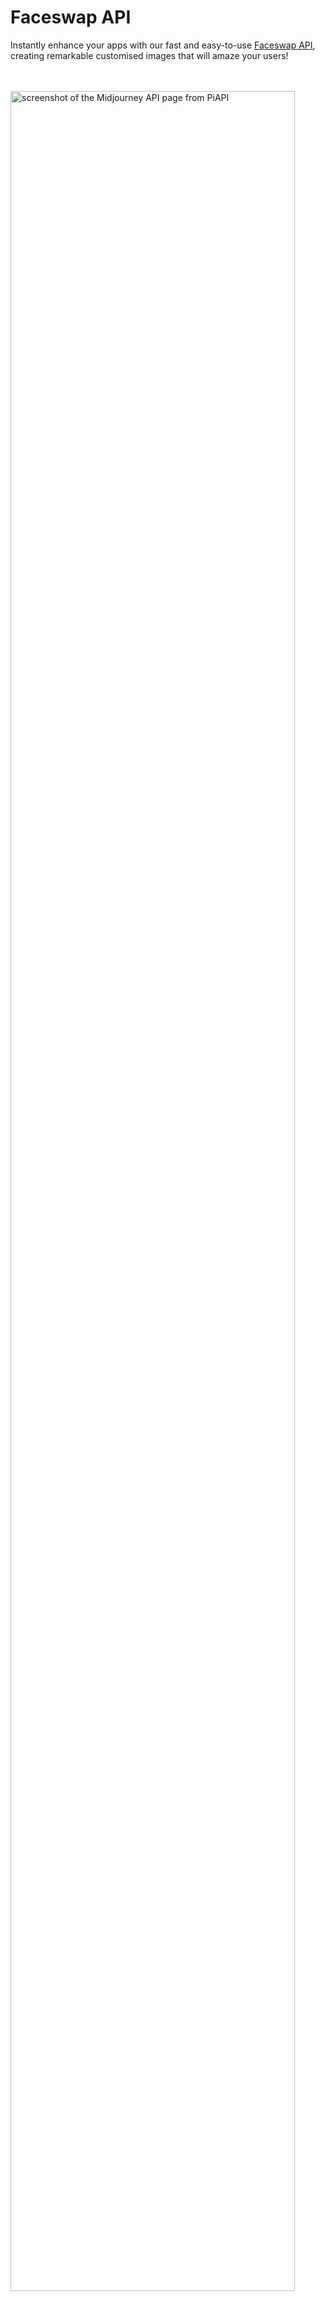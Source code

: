 # Faceswap API
Instantly enhance your apps with our fast and easy-to-use [Faceswap API](https://piapi.ai/faceswap-api), creating remarkable customised images that will amaze your users!

<br><br>
<img src="https://github.com/PiAPI-1/Faceswap-API/assets/173328932/4552588e-9745-4684-b0ec-d4e3307456b2" alt="screenshot of the Midjourney API page from PiAPI" width="95%"/>

<br><br>

<h2>Features</h2>
<ol>
  <li>Cost Effective</li>
  <li>Low Latency</li>
  <li>Supports High Concurrency</li>
  <li>Easy Setup and Integration</li>
  <li>Asynchronous</li>
  <li>Automatic face detection</li>
  <li>Bulk generation</li>
  <li>Standard RESTful API</li>
  <li>Webhook</li>
</ol>

<br><br>


<h3>Pricing</h3>

<ul>
  <li>Standard: $0.01/call</li>
  <li>Custom Dedicated Deployment: Contact us via email!</li>
</ul>

<br>

Please refer to our <a href="https://piapi.ai/pricing">pricing page</a> for more information.

<br><br>

<h2>Usage Steps</h2>

<h3>Pay-as-you-go Option</h3>

<ul>
  <li>Register for PiAPI's Workspace using your GitHub account.</li>
  <li>Obtain your API KEY from our <a href="https://app.piapi.ai/">Workspace</a></li>
  <li>Start coding right away!</li>
</ul>

<br>

<h4>Sample API Calls (using cURL)</h4>

<br>

<p>Create a Faceswap call</p>

```
curl --request POST \
  --url https://api.piapi.ai/api/face_swap/v1/async \
  --header 'Accept: application/json' \
  --header 'Content-Type: application/json' \
  --header 'X-API-Key: {{x-api-key}}' \
  --data '{
  "target_image": "Superman.png",
  "swap_image": "Leonardo_Dicaprio.png",
  "result_type": "url"
}'
```

<p>Response</p>

```
{
    "code": 200,
    "data": {
        "task_id": "record_this_taskID"
    },
    "message": "success"
}
```

<br>

<p>Fetch the Faceswap call</p>

```
curl --request POST \
  --url https://api.piapi.ai/api/face_swap/v1/fetch \
  --header 'Accept: application/json' \
  --header 'Content-Type: application/json' \
  --header 'X-API-Key: {{x-api-key}}' \
  --data '{
  "task_id": "Insert_the_taskID_here"
}'
```

<br>

<p>Response - Check out our <a href="https://piapi.ai/docs/faceswap-api/fetch">documentation</a> for more information!</p>

<br><br>

<h2>Contact us</h2>
<p>Email: <a href="mailto:contact@piapi.ai">contact@piapi.ai</a></p>

<br>
